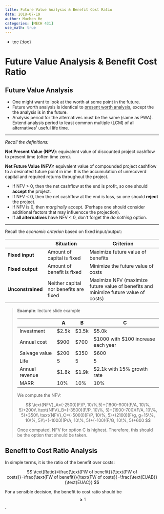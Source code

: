 ```yaml
---
title: Future Value Analysis & Benefit Cost Ratio
date: 2018-07-19
author: Muchen He
categories: [MECH 431]
use_math: true
---
```




- toc
{:toc}

# Future Value Analysis & Benefit Cost Ratio



## Future Value Analysis

- One might want to look at the worth at some point in the future.
- Future worth analysis is identical to [present worth analysis](documents/MECH431/l8), except the the analysis is in the future.
- Analysis period for the alternatives must be the same (same as PWA). Extend analysis period to least common multiple (LCM) of all alternatives' useful life time.

---



*Recall the definitions:*

**Net Present Value (NPV)**: equivalent value of discounted project cashflow to present time (often time zero).

**Net Future Value (NFV):** equivalent value of compounded project cashflow to a desinated future point in ime. It is the accumulation of unrecoverd capital and required returns throughout the project.

- If NFV > 0, then the net cashflow at the end is profit, so one should **accept** the project.
- If NFV < 0, then the net cashflow at the end is loss, so one should **reject** the project.
- If NFV is 0, then *marginally* accept. (Perhaps one should consider additional factors that may influencce the projection).
- If **all alternatives** have NFV < 0, don't forget the *do nothing* option.

---



Recall the *economic criterion* based on fixed input/output:

|                   | Situation                              | Criterion                                                    |
| ----------------- | -------------------------------------- | ------------------------------------------------------------ |
| **Fixed input**   | Amount of capital is fixed             | Maximize future value of benefits                            |
| **Fixed output**  | Amount of benefit is fixed             | Minimize the future value of costs                           |
| **Unconstrained** | Neither capital nor benefits are fixed | Maximize NFV (maximize future value of benefits and minimize future value of costs) |

> **Example**: lecture slide example
>
> |                | A      | B      | C                                   |
> | -------------- | ------ | ------ | ----------------------------------- |
> | Investment     | \$2.5k | \$3.5k | \$5.0k                              |
> | Annual cost    | \$900  | \$700  | \$1000 with \$100 increase each year |
> | Salvage value  | \$200  | \$350  | \$600                               |
> | Life           | 5      | 5      | 5                                   |
> | Annual revenue | \$1.8k | \$1.9k | \$2.1k with 15% growth rate         |
> | MARR           | 10%    | 10%    | 10%                                 |
>
> We compute the NFV:
>
> $$
> \text{NFV}_A=(-2500)(F/P, 10\%,5)+(1800-900)(F/A, 10\%, 5)+200\\
> \text{NFV}_B=(-3500)(F/P, 10\%, 5)+(1900-700)(F/A, 10\%, 5)+350\\
> \text{NFV}_C=(-5000)(F/P, 10\%, 5)+(2100)(F/g, g=15\%, 10\%, 5)\\+(-1000)(P/A, 10\%, 5)+(-100)(F/G, 10\%, 5)+600
> $$
>
> Once computed, NFV for option C is highest. Therefore, this should be the option that should be taken.



## Benefit to Cost Ratio Analysis

In simple terms, it is the ratio of the benefit over costs:

$$
\text{Ratio}=\frac{\text{PW of benefit}}{\text{PW of costs}}=\frac{\text{FW of benefit}}{\text{FW of costs}}=\frac{\text{EUAB}}{\text{EUAC}}
$$

For a sensible decision, the benefit to cost ratio should be $$\geq 1$$.
